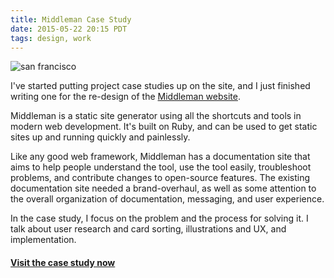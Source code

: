 ```yaml
---
title: Middleman Case Study
date: 2015-05-22 20:15 PDT
tags: design, work
---
```


<div class="work-image-nav">
</div>
<img src="/images/middleman/middleman.gif" alt="san francisco" class="post-image image-outline" />

I've started putting project case studies up on the site, and I just finished writing one for the re-design of the <a href="/work/middleman" target="_blank">Middleman website</a>.

Middleman is a static site generator using all the shortcuts and tools in modern web development. It's built on Ruby, and can be used to get static sites up and running quickly and painlessly.

Like any good web framework, Middleman has a documentation site that aims to help people understand the tool, use the tool easily, troubleshoot problems, and contribute changes to open-source features. The existing documentation site needed a brand-overhaul, as well as some attention to the overall organization of documentation, messaging, and user experience.

In the case study, I focus on the problem and the process for solving it. I talk about user research and card sorting, illustrations and UX, and implementation.

#### <a href="/work/middleman" target="_blank">Visit the case study now</a>
